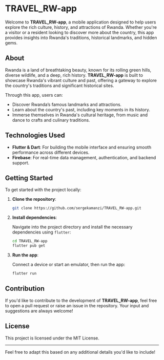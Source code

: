 

# TRAVEL_RW-app

Welcome to **TRAVEL_RW-app**, a mobile application designed to help users explore the rich culture, history, and attractions of Rwanda. Whether you're a visitor or a resident looking to discover more about the country, this app provides insights into Rwanda's traditions, historical landmarks, and hidden gems.

## About

Rwanda is a land of breathtaking beauty, known for its rolling green hills, diverse wildlife, and a deep, rich history. **TRAVEL_RW-app** is built to showcase Rwanda's vibrant culture and past, offering a gateway to explore the country's traditions and significant historical sites.

Through this app, users can:
- Discover Rwanda’s famous landmarks and attractions.
- Learn about the country's past, including key moments in its history.
- Immerse themselves in Rwanda's cultural heritage, from music and dance to crafts and culinary traditions.

## Technologies Used

- **Flutter & Dart**: For building the mobile interface and ensuring smooth performance across different devices.
- **Firebase**: For real-time data management, authentication, and backend support.

## Getting Started

To get started with the project locally:

1. **Clone the repository**:

   ```bash
   git clone https://github.com/sergekamanzi/TRAVEL_RW-app.git
   ```

2. **Install dependencies**:

   Navigate into the project directory and install the necessary dependencies using `flutter`:

   ```bash
   cd TRAVEL_RW-app
   flutter pub get
   ```

3. **Run the app**:

   Connect a device or start an emulator, then run the app:

   ```bash
   flutter run
   ```

## Contribution

If you'd like to contribute to the development of **TRAVEL_RW-app**, feel free to open a pull request or raise an issue in the repository. Your input and suggestions are always welcome!

## License

This project is licensed under the MIT License.

---

Feel free to adapt this based on any additional details you'd like to include!
